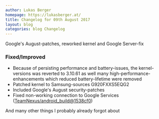 ```yaml
---
author: Lukas Berger
homepage: https://lukasberger.at/
title: Changelog for 09th August 2017
layout: blog
categories: blog Changelog
---
```

Google's August-patches, reworked kernel and Google Server-fix
<!-- more -->

### Fixed/Improved

  * Because of persisting performance and battery-issues, the kernel-versions was reverted to 3.10.61 as well many high-performance-enhancements which reduced battery-lifetime were removed
  * Patched kernel to Samsung-sources G920FXXS5EQG2
  * Included Google's August security-patches
  * Fixed non-working connection to Google Services (<a href="https://github.com/TeamNexus/android_build/commit/1538cf0bd9015e4051b37b6b95fc5aad15f421ed">TeamNexus/android_build@1538cf0</a>)
  
And many other things I probably already forgot about
